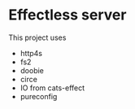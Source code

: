 Effectless server
======

This project uses

* http4s
* fs2
* doobie
* circe
* IO from cats-effect
* pureconfig


